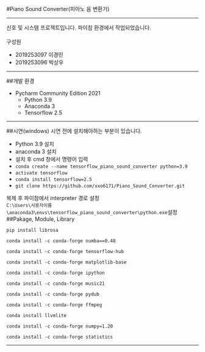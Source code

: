 #Piano Sound Converter(피아노 음 변환기)
- --
신호 및 시스템 프로젝트입니다. 파이참 환경에서 작업되었습니다.<br/><br/>
구성원
* 2019253097 이경민
* 2019253096 박상우
- --
##개발 환경
* Pycharm Community Edition 2021
    * Python 3.9
    * Anaconda 3
    * Tensorflow 2.5
- --
##시연(windows)
시연 전에 설치해야하는 부분이 있습니다.<br/>
* Python 3.9 설치
* anaconda 3 설치
* 설치 후 cmd 창에서 명령어 입력
* ```conda create --name tensorflow_piano_sound_converter python=3.9```
* ```activate tensorflow```
* ```conda install tensorflow=2.5```
* ```git clone https://github.com/xxo6171/Piano_Sound_Converter.git```

복제 후 파이참에서 interpreter 경로 설정<br/>
```C:\Users\사용자이름\anaconda3\envs\tensorflow_piano_sound_converter\python.exe```설정
##Pakage, Module, Library
```
pip install librosa

conda install -c conda-forge numba==0.48

conda install -c conda-forge tensorflow-hub

conda install -c conda-forge matplotlib-base

conda install -c conda-forge ipython

conda install -c conda-forge music21

conda install -c conda-forge pydub

conda install -c conda-forge ffmpeg

conda install llvmlite

conda install -c conda-forge numpy=1.20

conda install -c conda-forge statistics
```

- --




